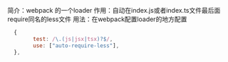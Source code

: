 <!--
 * @Author: ran
 * @Date: 2021-12-06 15:34:49
 * @LastEditors: ran
 * @LastEditTime: 2022-03-23 12:18:45
-->
简介：webpack 的一个loader
作用：自动在index.js或者index.ts文件最后面require同名的less文件
用法：在webpack配置loader的地方配置
```js
  {
        test: /\.(js|jsx|tsx)?$/,
        use: ["auto-require-less"],
  },
```